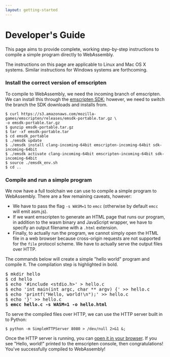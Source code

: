 ```yaml
---
layout: getting-started
---
```


# Developer's Guide

This page aims to provide complete, working step-by-step instructions to compile a simple program directly to WebAssembly.

The instructions on this page are applicable to Linux and Mac OS X systems. Similar instructions for Windows systems are forthcoming.

### Install the correct version of emscripten
To compile to WebAssembly, we need the incoming branch of emscripten. We can install this through the [emscripten SDK](https://kripken.github.io/emscripten-site/docs/getting_started/downloads.html);
  however, we need to switch the branch the SDK downloads and installs from.

    $ curl https://s3.amazonaws.com/mozilla-games/emscripten/releases/emsdk-portable.tar.gz \
    -o emsdk-portable.tar.gz
    $ gunzip emsdk-portable.tar.gz
    $ tar -xf emsdk-portable.tar
    $ cd emsdk_portable
    $ ./emsdk update
    $ ./emsdk install clang-incoming-64bit emscripten-incoming-64bit sdk-incoming-64bit
    $ ./emsdk activate clang-incoming-64bit emscripten-incoming-64bit sdk-incoming-64bit
    $ source ./emsdk_env.sh
    $ cd ..

### Compile and run a simple program
We now have a full toolchain we can use to compile a simple program to WebAssembly. There are a few remaining caveats, however:

- We have to pass the flag `-s WASM=1` to `emcc` (otherwise by default `emcc` will emit asm.js).
- If we want emscripten to generate an HTML page that runs our program, in addition to the wasm binary and JavaScript wrapper, we have to specify an output filename with a `.html` extension.
- Finally, to actually run the program, we cannot simply open the HTML file in a web browser because cross-origin requests are not supported for the `file` protocol scheme. We have to actually serve the output files over HTTP.

The commands below will create a simple "hello world" program and compile it. The compilation step is highlighted in bold.

<pre>
$ mkdir hello
$ cd hello
$ echo '#include &lt;stdio.h&gt;' &gt; hello.c
$ echo 'int main(int argc, char ** argv) {' &gt;&gt; hello.c
$ echo 'printf("Hello, world!\n");' &gt;&gt; hello.c
$ echo '}' &gt;&gt; hello.c
$ <b>emcc hello.c -s WASM=1 -o hello.html</b>
</pre>

To serve the compiled files over HTTP, we can use the HTTP server built in to Python:

    $ python -m SimpleHTTPServer 8080 > /dev/null 2>&1 &;

Once the HTTP server is running, you can <a href="http://localhost:8080/hello.html" target="_blank">open it in your browser</a>. If you see "Hello, world!" printed to the emscripten console, then congratulations! You've successfully compiled to WebAssembly!